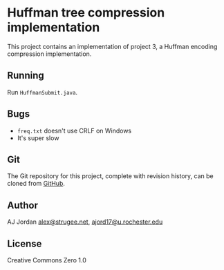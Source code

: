 # Huffman tree compression implementation

<!-- You can see this README rendered _much_ nicer online: https://github.com/strugee/csc-172-labs/blob/master/project3/README.md -->

This project contains an implementation of project 3, a Huffman encoding compression implementation.

## Running

Run `HuffmanSubmit.java`.

## Bugs

* `freq.txt` doesn't use CRLF on Windows
* It's super slow

## Git

The Git repository for this project, complete with revision history, can be cloned from [GitHub](https://github.com/strugee/csc-172-labs).

## Author

AJ Jordan <alex@strugee.net>, <ajord17@u.rochester.edu>

## License

Creative Commons Zero 1.0